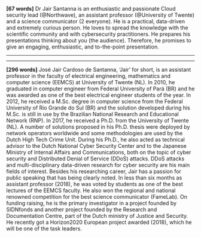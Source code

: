 **[67 words]** Dr Jair Santanna is an enthusiastic and passionate Cloud security lead (@Northwave), an assistant professor (@University of Twente) and a science communicator (2 everyone). He is a practical, data-driven and extremely curious person. He loves to spread the knowledge with the scientific community and with cybersecurity practitioners. He prepares his presentations thinking about you (the audience). Therefore, he promises to give an engaging, enthusiastic, and to-the-point presentation.
<hr>
<hr>

**[296 words]** José Jair Cardoso de Santanna, ‘Jair’ for short, is an assistant professor in the faculty of electrical engineering, mathematics and computer science (EEMCS) at University of Twente (NL). In 2010, he graduated in computer engineer from Federal University of Pará (BR) and he was awarded as one of the best electrical engineer students of the year. In 2012, he received a M.Sc. degree in computer science from the Federal University of Rio Grande do Sul (BR) and the solution developed during his M.Sc. is still in use by the Brazilian National Research and Educational Network (RNP). In 2017, he received a Ph.D. from the University of Twente (NL). A number of solutions proposed in his Ph.D. thesis were deployed by network operators worldwide and some methodologies are used by the Dutch High Tech Crime Unit. During his Ph.D., he also acted as technical advisor to the Dutch National Cyber Security Center and to the Japanese Ministry of Internal Affairs and Communications, both on the topic of cyber security and Distributed Denial of Service (DDoS) attacks. DDoS attacks and multi-disciplinary data-driven research for cyber security are his main fields of interest. Besides his researching career, Jair has a passion for public speaking that has being clearly noted. In less than six months as assistant professor (2018), he was voted by students as one of the best lectures of the EEMCS faculty. He also won the regional and national renowned competition for the best science communicator (FameLab). On funding raising, he is the primary investigator in a project founded by SIDNfonds and another project founded by the Research and Documentation Centre, part of the Dutch ministry of Justice and Security. He recently got a Horizon2020 European project awarded (2018), which he will be one of the task leaders.
